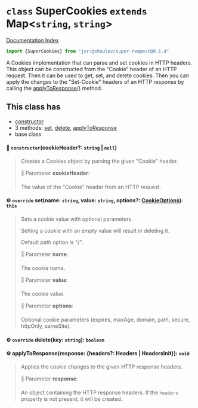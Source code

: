 # `class` SuperCookies `extends` Map\<`string`, `string`>

[Documentation Index](../README.md)

```ts
import {SuperCookies} from "jsr:@shaulov/super-request@0.1.4"
```

A Cookies implementation that can parse and set cookies in HTTP headers.
This object can be constructed from the "Cookie" header of an HTTP request.
Then it can be used to get, set, and delete cookies.
Then you can apply the changes to the "Set-Cookie" headers of an HTTP response by calling the [applyToResponse()](../class.SuperCookies/README.md#-applytoresponseresponse-headers-headers--headersinit-void) method.

## This class has

- [constructor](#-constructorcookieheader-string--null)
- 3 methods:
[set](#-override-setname-string-value-string-options-cookieoptions-this),
[delete](#-override-deletekey-string-boolean),
[applyToResponse](#-applytoresponseresponse-headers-headers--headersinit-void)
- base class


#### 🔧 `constructor`(cookieHeader?: `string` | `null`)

> Creates a Cookies object by parsing the given "Cookie" header.
> 
> 🎚️ Parameter **cookieHeader**:
> 
> The value of the "Cookie" header from an HTTP request.



#### ⚙ `override` set(name: `string`, value: `string`, options?: [CookieOptions](../type.CookieOptions/README.md)): `this`

> Sets a cookie value with optional parameters.
> 
> Setting a cookie with an empty value will result in deleting it.
> 
> Default path option is "/".
> 
> 🎚️ Parameter **name**:
> 
> The cookie name.
> 
> 🎚️ Parameter **value**:
> 
> The cookie value.
> 
> 🎚️ Parameter **options**:
> 
> Optional cookie parameters (expires, maxAge, domain, path, secure, httpOnly, sameSite).



#### ⚙ `override` delete(key: `string`): `boolean`



#### ⚙ applyToResponse(response: \{headers?: Headers | HeadersInit}): `void`

> Applies the cookie changes to the given HTTP response headers.
> 
> 🎚️ Parameter **response**:
> 
> An object containing the HTTP response headers. If the `headers` property is not present, it will be created.



